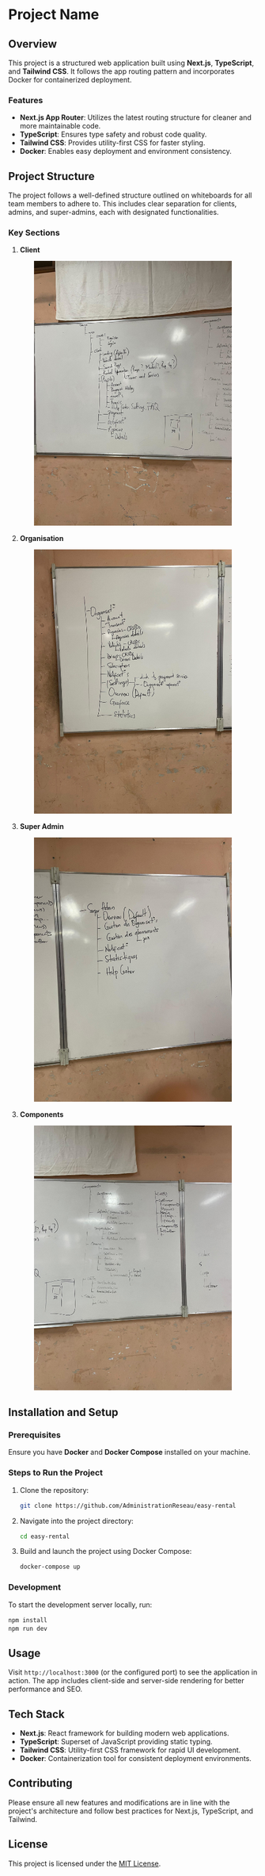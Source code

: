 # Project Name

## Overview
This project is a structured web application built using **Next.js**, **TypeScript**, and **Tailwind CSS**. It follows the app routing pattern and incorporates Docker for containerized deployment.

### Features
- **Next.js App Router**: Utilizes the latest routing structure for cleaner and more maintainable code.
- **TypeScript**: Ensures type safety and robust code quality.
- **Tailwind CSS**: Provides utility-first CSS for faster styling.
- **Docker**: Enables easy deployment and environment consistency.

## Project Structure
The project follows a well-defined structure outlined on whiteboards for all team members to adhere to. This includes clear separation for clients, admins, and super-admins, each with designated functionalities.

### Key Sections
1. **Client**

[//]: # (```)

[//]: # (cusomer)

[//]: # (└──app/)

[//]: # (    ├── &#40;auth&#41;)

[//]: # (    │   ├── Register.tsx)

[//]: # (    │   └── Login.tsx)

[//]: # (    ├── assets/)

[//]: # (    │   └── readme/)

[//]: # (    │       └── Customer.jpeg)

[//]: # (    ├── components/)

[//]: # (    │   ├── Header.tsx)

[//]: # (    │   └── Footer.tsx)

[//]: # (    ├── pages/)

[//]: # (    │   ├── index.tsx)

[//]: # (    │   └── about.tsx)

[//]: # (    ├── styles/)

[//]: # (    │   └── globals.css)

[//]: # (    └── utils/)

[//]: # (        └── api.ts)

[//]: # ()
[//]: # (```)

<div align="center">
  <img src="public/assets/readme/Customer.jpeg" alt="Logo" width="400" />
</div>

2. **Organisation**
<div align="center">
  <img src="public/assets/readme/Organisation.jpeg" alt="Logo" width="400" />
</div>

3. **Super Admin**

<div align="center">
  <img src="public/assets/readme/SuperAdmin.jpeg" alt="Logo" width="400" />
</div>

3. **Components**

<div align="center">
  <img src="public/assets/readme/components.jpeg" alt="Logo" width="400" />
</div>

## Installation and Setup

### Prerequisites
Ensure you have **Docker** and **Docker Compose** installed on your machine.

### Steps to Run the Project
1. Clone the repository:
   ```bash
   git clone https://github.com/AdministrationReseau/easy-rental
   ```
2. Navigate into the project directory:
   ```bash
   cd easy-rental
   ```
3. Build and launch the project using Docker Compose:
   ```bash
   docker-compose up
   ```

### Development
To start the development server locally, run:
```bash
npm install
npm run dev
```

## Usage
Visit `http://localhost:3000` (or the configured port) to see the application in action. The app includes client-side and server-side rendering for better performance and SEO.

## Tech Stack
- **Next.js**: React framework for building modern web applications.
- **TypeScript**: Superset of JavaScript providing static typing.
- **Tailwind CSS**: Utility-first CSS framework for rapid UI development.
- **Docker**: Containerization tool for consistent deployment environments.

## Contributing
Please ensure all new features and modifications are in line with the project's architecture and follow best practices for Next.js, TypeScript, and Tailwind.

## License
This project is licensed under the [MIT License](LICENSE).
